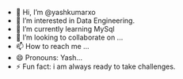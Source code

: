 - 👋 Hi, I’m @yashkumarxo
- 👀 I’m interested in Data Engineering.
- 🌱 I’m currently learning MySql
- 💞️ I’m looking to collaborate on ...
- 📫 How to reach me ...
- 😄 Pronouns: Yash...
- ⚡ Fun fact: i am always ready to take challenges.

<!---
yashkumarxo/yashkumarxo is a ✨ special ✨ repository because its `README.md` (this file) appears on your GitHub profile.
You can click the Preview link to take a look at your changes.
--->
